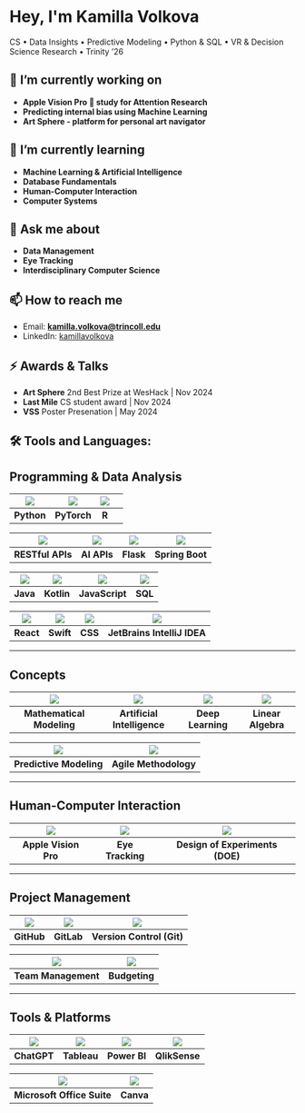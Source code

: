 # Hey, I'm Kamilla Volkova

CS • Data Insights • Predictive Modeling • Python & SQL • VR & Decision Science Research • Trinity ’26

## 🔭 I’m currently working on
- **Apple Vision Pro 🍏 study for Attention Research**
- **Predicting internal bias using Machine Learning**
- **Art Sphere - platform for personal art navigator**


## 🌱 I’m currently learning
- **Machine Learning & Artificial Intelligence**
- **Database Fundamentals**
- **Human-Computer Interaction**
- **Computer Systems**

## 💬 Ask me about
- **Data Management**
- **Eye Tracking**
- **Interdisciplinary Computer Science**

## 📫 How to reach me
- Email: **kamilla.volkova@trincoll.edu**
- LinkedIn: [kamillavolkova](https://www.linkedin.com/in/kamillavolkova/)

## ⚡ Awards & Talks
- **Art Sphere** 2nd Best Prize at WesHack | Nov 2024
- **Last Mile** CS student award | Nov 2024
- **VSS** Poster Presenation | May 2024 

## 🛠️ Tools and Languages:

## Programming & Data Analysis

| <img src="https://img.icons8.com/ios-filled/40/000000/python.png"/> | <img src="https://img.icons8.com/ios-filled/40/000000/artificial-intelligence.png"/> | <img src="https://img.icons8.com/ios-filled/40/000000/r-project.png"/> ||
|:-----------------------------:|:-------------------------------------:|:----------------------------------:|:----------------------------------:|
| **Python**                   | **PyTorch**                           | **R**                                 

| <img src="https://img.icons8.com/ios-filled/40/000000/api.png"/> | <img src="https://img.icons8.com/ios-filled/40/000000/brain.png"/> | <img src="https://img.icons8.com/ios-filled/40/000000/flask.png"/> | <img src="https://img.icons8.com/ios-filled/40/000000/spring-logo.png"/> |
|:----------------------------:|:-------------------------------------:|:----------------------------------:|:----------------------------------:|
| **RESTful APIs**            | **AI APIs**                           | **Flask**                          | **Spring Boot**                    |

| <img src="https://img.icons8.com/ios-filled/40/000000/java-coffee-cup-logo.png"/> | <img src="https://img.icons8.com/ios-filled/40/000000/kotlin.png"/> | <img src="https://img.icons8.com/ios-filled/40/000000/javascript.png"/> | <img src="https://img.icons8.com/ios-filled/40/000000/sql.png"/> |
|:----------------------------:|:-------------------------------------:|:----------------------------------:|:----------------------------------:|
| **Java**                    | **Kotlin**                            | **JavaScript**                     | **SQL**                            |

| <img src="https://img.icons8.com/ios-filled/40/000000/react-native.png"/> | <img src="https://img.icons8.com/ios-filled/40/000000/swift.png"/> | <img src="https://img.icons8.com/ios-filled/40/000000/css3.png"/> | <img src="https://img.icons8.com/ios-filled/40/000000/intellij-idea.png"/> |
|:----------------------------:|:-------------------------------------:|:----------------------------------:|:----------------------------------:|
| **React**                   | **Swift**                             | **CSS**                            | **JetBrains IntelliJ IDEA**        |

---

## Concepts

| <img src="https://img.icons8.com/ios-filled/40/000000/math.png"/> | <img src="https://img.icons8.com/ios-filled/40/000000/artificial-intelligence.png"/> | <img src="https://img.icons8.com/ios-filled/40/000000/neural-network.png"/> | <img src="https://img.icons8.com/ios-filled/40/000000/matrix.png"/> |
|:-----------------------------:|:-------------------------------------:|:----------------------------------:|:----------------------------------:|
| **Mathematical Modeling**    | **Artificial Intelligence**           | **Deep Learning**                  | **Linear Algebra**                 |

| <img src="https://img.icons8.com/ios-filled/40/000000/line-chart.png"/> | <img src="https://img.icons8.com/ios-filled/40/000000/agile.png"/> |
|:------------------------------:|:----------------------------------:|
| **Predictive Modeling**       | **Agile Methodology**              |

---

## Human-Computer Interaction

| <img src="https://img.icons8.com/ios-filled/40/000000/vision.png"/> | <img src="https://img.icons8.com/ios-filled/40/000000/eye-tracking.png"/> | <img src="https://img.icons8.com/ios-filled/40/000000/experiment.png"/> |
|:------------------------------:|:----------------------------------:|:----------------------------------:|
| **Apple Vision Pro**          | **Eye Tracking**                   | **Design of Experiments (DOE)**   |

---

## Project Management

| <img src="https://img.icons8.com/ios-filled/40/000000/github.png"/> | <img src="https://img.icons8.com/ios-filled/40/000000/gitlab.png"/> | <img src="https://img.icons8.com/ios-filled/40/000000/git.png"/> |
|:------------------------------:|:----------------------------------:|:-------------------------------:|
| **GitHub**                    | **GitLab**                         | **Version Control (Git)**       |

| <img src="https://img.icons8.com/ios-filled/40/000000/teamwork.png"/> | <img src="https://img.icons8.com/ios-filled/40/000000/money.png"/> |
|:-------------------------------:|:----------------------------------:|
| **Team Management**            | **Budgeting**                      |

---

## Tools & Platforms

| <img src="https://img.icons8.com/ios-filled/40/000000/chatgpt.png"/> | <img src="https://img.icons8.com/ios-filled/40/000000/tableau-software.png"/> | <img src="https://img.icons8.com/ios-filled/40/000000/power-bi.png"/> | <img src="https://img.icons8.com/ios-filled/40/000000/qlikview.png"/> |
|:------------------------------:|:----------------------------------:|:-------------------------------:|:------------------------------:|
| **ChatGPT**                   | **Tableau**                        | **Power BI**                    | **QlikSense**                 |

| <img src="https://img.icons8.com/ios-filled/40/000000/microsoft-office-2019.png"/> | <img src="https://img.icons8.com/ios-filled/40/000000/canva.png"/> |
|:----------------------------------:|:----------------------------:|
| **Microsoft Office Suite**        | **Canva**                   |
